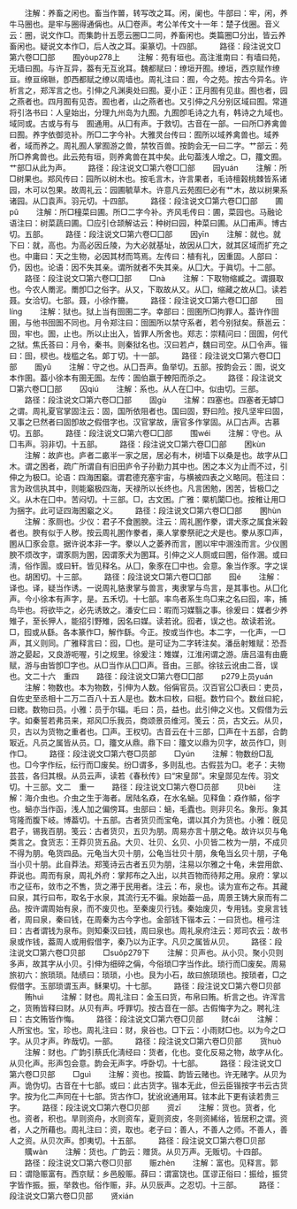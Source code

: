 <!-- { "loadSidebar": true } -->
　　注解：养畜之闲也。畜当作嘼，转写改之耳。闲，阑也。牛部曰：牢，闲，养牛马圈也。是牢与圈得通偁也。从囗卷声。考公羊传文十一年：楚子伐圈。音义云：圈，说文作□。而集韵卄五愿云圈□二同，养畜闲也。类篇圈□分出，皆云养畜闲也。疑说文本作□，后人改之耳。渠篆切。十四部。
　　路径：段注说文□第六卷□囗部
　　囿yòup278上
　　注解：苑有垣也。高注淮南曰：有墙曰苑，无墙曰囿。与许互异，葢有无互讹耳。魏都赋曰：缭垣开囿。缭垣，西京赋作缭亘。缭亘绵聮，卽西都赋之缭以周墙也。周礼注曰：囿，今之苑。按古今异名。许析言之，郑浑言之也。引伸之凡渊奥处曰囿。夏小正：正月囿有见韭。囿也者，园之燕者也。四月囿有见杏。囿也者，山之燕者也。又引伸之凡分别区域曰囿。常道将引洛书曰：人皇始出，分理九州岛为九囿。九囿卽毛诗之九有，韩诗之九域也。域同或。古或与有与　囿通用。从囗有声。于救切。古音在一部。一曰所□养禽兽曰囿。养字依御览补。所□二字今补。大雅灵台传曰：囿所以域养禽兽也。域养者，域而养之。周礼囿人掌囿游之兽，禁牧百兽。按韵会无一曰二字。艹部云：苑所□养禽兽也。此云苑有垣，则养禽兽在其中矣。此句葢浅人增之。□，籒文囿。艹部□从此为声。
　　路径：段注说文□第六卷□囗部
　　园yuán
　　注解：所□树果也。郑风传曰：园所以树木也。按毛言木，许言果者，毛诗檀榖桃棘皆系诸园，木可以包果。故周礼云：园圃毓草木。许意凡云苑囿巳必有艹木，故以树果系诸园。从囗袁声。羽元切。十四部。
　　路径：段注说文□第六卷□囗部
　　圃pǔ
　　注解：所□穜菜曰圃。所□二字今补。齐风毛传曰：圃，菜园也。马融论语注曰：树菜蔬曰圃。□应引仓颉解诂云：种树曰园，种菜曰圃。从囗甫声。博古切。五部。
　　路径：段注说文□第六卷□囗部
　　因yīn
　　注解：就也。就下曰：就，高也。为高必因丘陵，为大必就基址，故因从囗大，就其区域而扩充之也。中庸曰：天之生物，必因其材而笃焉。左传曰：植有礼，因重固。人部曰：仍，因也。论语：因不失其亲。谓所就者不失其亲。从囗大。于眞切。十二部。
　　路径：段注说文□第六卷□囗部
　　□nà
　　注解：下取物缩臧之。谓摄取也。今农人罱泥。罱卽□之俗字。从又，下取故从又。从囗，缩藏之故从囗。读若聂。女洽切。七部。聂，小徐作籋。
　　路径：段注说文□第六卷□囗部
　　囹línɡ
　　注解：狱也。狱上当有囹圉二字。幸部曰：囹圉所□拘罪人。葢许作囹圉，与他书囹圄不同也。月令郑注曰：囹圄所以禁守系者，若今别狱矣。蔡邕云：囹，牢也。圄，止也。所以止出入，皆罪人所舍也。郑志：崇精问曰：囹圄，何代之狱。焦氏荅曰：月令，秦书。则秦狱名也。汉曰若卢，魏曰司空。从囗令声。锴曰：囹，棂也。栊槛之名。郞丁切。十一部。
　　路径：段注说文□第六卷□囗部
　　圄yǔ
　　注解：守之也。从囗吾声。鱼举切。五部。按韵会云：圄，说文本作圉。葢小徐本有圉无圄。左传：圄伯嬴于轑阳而杀之。
　　路径：段注说文□第六卷□囗部
　　囚qiú
　　注解：系也。从人在囗中。似由切。三部。
　　路径：段注说文□第六卷□囗部
　　固ɡù
　　注解：四塞也。四塞者无罅□之谓。周礼夏官掌固注云：固，国所依阻者也。国曰固，野曰险。按凡坚牢曰固，又事之巳然者曰固卽故之假借字也。汉官掌故，唐官多作掌固。从囗古声。古慕切。五部。
　　路径：段注说文□第六卷□囗部
　　围wéi
　　注解：守也。从囗韦声。羽非切。十五部。
　　路径：段注说文□第六卷□囗部
　　困kùn
　　注解：故庐也。庐者二畞半一家之居，居必有木，树墙下以桑是也。故字从囗木。谓之困者，疏广所谓自有旧田庐令子孙勤力其中也。困之本义为止而不过，引伸之为极□。论语：四海困竆。谓君德充塞宇宙，与横被四表之义略同。苞注曰：言为政信执其中，则能竆极四海，天禄所以长终也。凡言困勉，困苦，皆极□之义。从木在囗中。苦闷切。十三部。□，古文困。广雅：橜机闑□也。按稚让用□为捆字。此可证四海困竆之义。
　　路径：段注说文□第六卷□囗部
　　圂hùn
　　注解：豕厕也。少仪：君子不食圂腴。注云：周礼圂作豢，谓犬豕之属食米榖者也。腴有似于人秽。按云周礼圂作豢者，槀人掌豢祭祀之犬是也。豢从豕□声，圂从囗豕会意。据许说本非一字。豢以人之萎养而言，圂以牢中溷浊而言。少仪圂腴不烦改字，谓豕厕为圂，因谓豕犬为圂耳。引伸之义人厕或曰圂，俗作溷。或曰淸，俗作圊。或曰轩。皆见释名。从囗，象豕在囗中也。会意。象当作豕。字之误也。胡困切。十三部。
　　路径：段注说文□第六卷□囗部
　　囮é
　　注解：译也。译，疑当作诱。一说周礼貉隶掌与兽言，夷隶掌与鸟言，是其事也。从囗化声。今小徐本有声字，是。五禾切。十七部。率鸟者系生鸟□来之名曰囮，率，捕鸟毕也。将欲毕之，必先诱致之。潘安仁曰：暇而习媒翳之事。徐爰曰：媒者少养雉子，至长狎人，能招引野雉，因名曰媒。读若讹。囮者，误之也。故读若讹。□，囮或从繇。各本篆作□，解作繇。今正。按或当作也。本二字，一化声，一□声，其义则同。广雅释言曰：囮，□也。是可证为二字转注矣。潘岳射雉赋：恐吾游之晏起，又良游呃喔，引之规里。徐爰注：雉媒，江淮闲谓之游。唐吕温有由鹿赋，游与由皆卽□字也。从□当作从囗□声。音由。三部。徐铉云讹由二音，误也。文二十六　重四
　　路径：段注说文□第六卷□囗部
　　p279上员yuán
　　注解：物数也。本为物数，引伸为人数。俗偁官员。汉百官公□表曰：吏员，自佐史至丞相十二万二百八十五人是也。数木曰枚，曰梃。数竹曰个。数丝曰紽，曰緫。数物曰员。小雅：员于尔辐。毛曰：员，益也。此引伸之义也。又假借为云字。如秦誓若弗员来，郑风□乐我员，商颂景员维河。笺云：员，古文云。从贝，贝，古以为货物之重者也。囗声。王权切。古音云在十三部，囗声在十五部，合韵冣近。凡员之属皆从员。□，籒文从鼎。鼎下曰：籒文以鼎为贝字，故员作□，则作□。
　　路径：段注说文□第六卷□员部
　　□yún
　　注解：物数纷□乱也。□今字作纭，纭行而□废矣。纷□谓多，多则乱也。古假芸为□。老子：夫物芸芸，各归其根。从员云声，读若《春秋传》曰“宋皇郧”。宋皇郧见左传。羽文切。十三部。文二　重一
　　路径：段注说文□第六卷□员部
　　贝bèi
　　注解：海介虫也。介虫之生于海者。居陆名猋，在水名蜬。见释鱼：猋作贆，俗字也。蜬亦当作函，浅人加之偏傍耳。虫部曰：蜬，毛蠹也。则非贝名。象形。象其穹隆而腹下岐。博葢切。十五部。古者货贝而宝龟，谓以其介为货也。小雅：旣见君子，锡我百朋。笺云：古者货贝，五贝为朋。周易亦言十朋之龟。故许以贝与龟类言之。食货志：王莽贝货五品。大贝、壮贝、幺贝、小贝皆二枚为一朋，不成贝不得为朋。龟货四品。元龟当大贝十朋，公龟当壮贝十朋，矦龟当幺贝十朋，子龟当小贝十朋。此自莽法。郑笺诗云古者五贝为朋，注易以尔雅之十龟，未尝用歆、莽说也。周而有泉，周礼外府：掌邦布之入出，以共百物而待邦之用。泉府：掌以市之征布，敛市之不售，货之滞于民用者。注云：布，泉也。读为宣布之布。其藏曰泉，其行曰布，取名于水泉，其流行无不徧。泉始葢一品，周景王铸大泉而有二品。按许谓周始有泉，而不废贝也。至秦废贝行钱。秦始废贝，专用钱。变泉言钱者，周曰泉，秦曰钱，在周秦为古今字也。金部钱下锴本云：一曰货也。檀弓注曰：古者谓钱为泉布。则知秦汉曰钱，周曰泉也。周礼泉府注云：郑司农云：故书泉或作钱，葢周人或用假借字，秦乃以为正字。凡贝之属皆从贝。
　　路径：段注说文□第六卷□贝部
　　□suǒp279下
　　注解：贝声也。从小贝。聚小贝则多声，故其字从小贝。引伸为细碎之偁，今俗琐□字当作此。琐行而□废矣。周易旅初六：旅琐琐。陆绩曰：琐琐，小也。艮为小石，故曰旅琐琐也。按琐者，□之假借字。玉部琐谓玉声。稣果切。十七部。
　　路径：段注说文□第六卷□贝部
　　贿huì
　　注解：财也。周礼注曰：金玉曰货，布帛曰贿。析言之也。许浑言之，货贿皆释曰财。从贝有声。呼罪切。按古音在一部。古假悔字为之。聘礼注曰：古文贿皆作悔。
　　路径：段注说文□第六卷□贝部
　　财cái
　　注解：人所宝也。宝，珍也。周礼注曰：财，泉谷也。□下云：小雨财□也。以为今之□字。从贝才声。昨哉切。一部。
　　路径：段注说文□第六卷□贝部
　　货huò
　　注解：财也。广韵引蔡氏化淸经曰：货者，化也。变化反易之物，故字从化。从贝化声。形声包会意。韵会无声字。呼卧切。十七部。
　　路径：段注说文□第六卷□贝部
　　□ɡuì
　　注解：资也。按篇、韵皆云赌也。许无赌字。从贝为声。诡伪切。古音在十七部。或曰：此古货字。锴本无此，但云臣锴按字书云古货字。按为化二声同在十七部。货古作□，犹讹讹通用耳。铉本此下更有读若贵三字。
　　路径：段注说文□第六卷□贝部
　　资zī
　　注解：货也。货者，化也。资者，积也。旱则资舟，水则资车，夏则资皮，冬则资絺绤，皆居积之谓。资者，人之所藉也。周礼注曰：资，取也。老子曰：善人，不善人之师。不善人，善人之资。从贝次声。卽夷切。十五部。
　　路径：段注说文□第六卷□贝部
　　贎wàn
　　注解：货也。广韵云：赠货。从贝万声。无贩切。十四部。
　　路径：段注说文□第六卷□贝部
　　赈zhèn
　　注解：富也。见释言。郭曰：谓隐赈富有。西京赋：乡邑殷赈。薛曰：谓富饶也。匡谬正俗曰：振给，振贷字皆作振。振，举救也。俗作赈，非。从贝辰声。之忍切。十三部。
　　路径：段注说文□第六卷□贝部
　　贤xián
